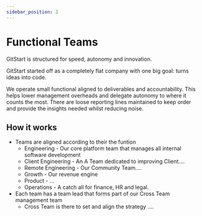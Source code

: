 ```yaml
---
sidebar_position: 2
---
```


# Functional Teams

GitStart is structured for speed, autonomy and innovation.

GitStart started off as a completely flat company with one big goal: turns ideas into code.

We operate small functional aligned to deliverables and accountability. This helps lower management overheads and delegate autonomy to where it counts the most. There are loose reporting lines maintained to keep order and provide the insights needed whilst reducing noise.


## How it works
- Teams are aligned according to their the funtion
  - Engineering - Our core platform team that manages all internal software development
  - Client Engineering - An A Team dedicated to improving Client....
  - Remote Engineering - Our Community Team....
  - Growth - Our revenue engine
  - Product - ...
  - Operations - A catch all for finance, HR and legal.
- Each team has a team lead that forms part of our Cross Team management team
  - Cross Team is there to set and align the strategy ....
